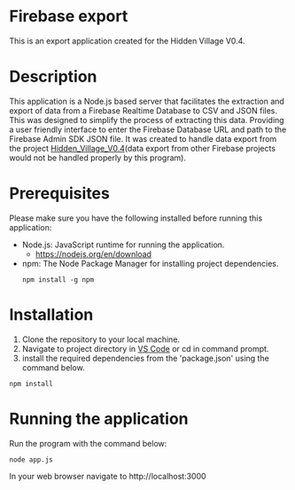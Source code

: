 # Firebase export
This is an export application created for the Hidden Village V0.4.

# Description
This application is a Node.js based server that facilitates the extraction and export of data from a Firebase Realtime Database to CSV and JSON files. This was designed to simplify the process of extracting this data. Providing a user friendly interface to enter the Firebase Database URL and path to the Firebase Admin SDK JSON file. It was created to handle data export from the project [Hidden_Village_V0.4](https://github.com/JThoe26/hidden_village_v0.4)(data export from other Firebase projects would not be handled properly by this program).

# Prerequisites 
Please make sure you have the following installed before running this application:
* Node.js: JavaScript runtime for running the application.
  * https://nodejs.org/en/download
* npm: The Node Package Manager for installing project dependencies.
  ```
  npm install -g npm
  ```

# Installation
1. Clone the repository to your local machine.
2. Navigate to project directory in [VS Code](https://code.visualstudio.com/download) or cd in command prompt.
3. install the required dependencies from the 'package.json' using the command below. 
  ```
  npm install
  ```

# Running the application 
Run the program with the command below:
  ```
  node app.js
  ```
In your web browser navigate to http://localhost:3000
